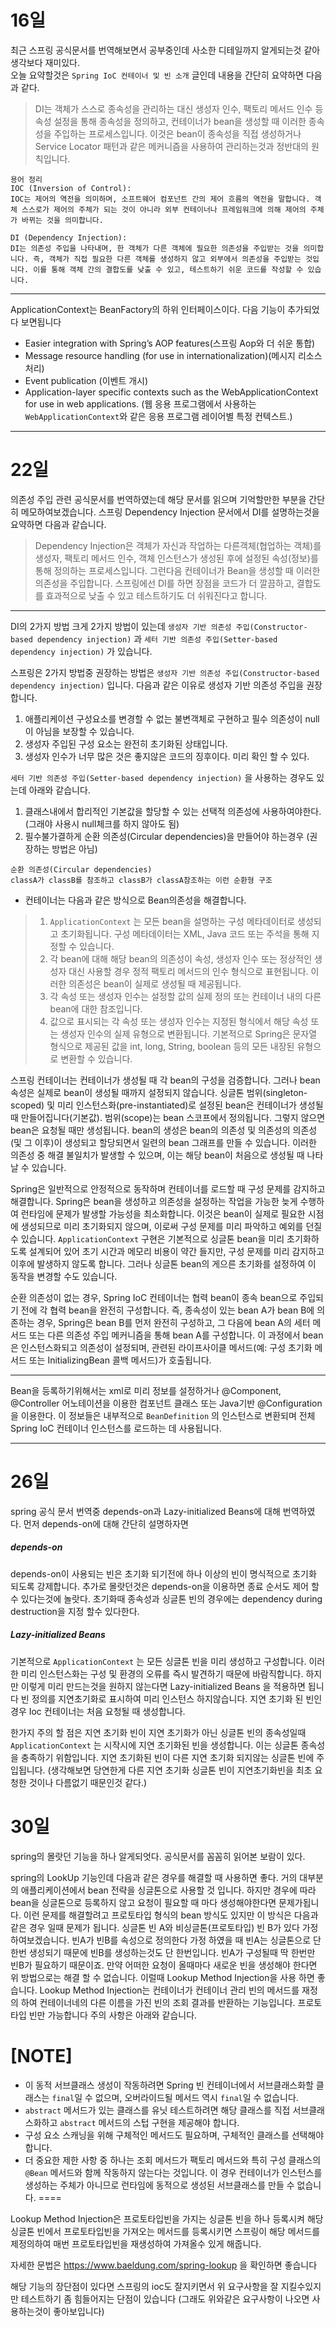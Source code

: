 16일
===

최근 스프링 공식문서를 번역해보면서 공부중인데 사소한 디테일까지 알게되는것 같아 생각보다 재미있다. \
오늘 요약할것은 `Spring IoC 컨테이너 및 빈 소개` 글인데 내용을 간단히 요약하면 다음과 같다.
> DI는 객체가 스스로 종속성을 관리하는 대신 생성자 인수, 팩토리 메서드 인수 등 속성 설정을 통해 종속성을 정의하고, 컨테이너가 bean을 생성할 때 이러한 종속성을 주입하는 프로세스입니다. 이것은 bean이 종속성을 직접 생성하거나 Service Locator 패턴과 같은 메커니즘을 사용하여 관리하는것과 정반대의 원칙입니다.

```
용어 정리
IOC (Inversion of Control):
IOC는 제어의 역전을 의미하며, 소프트웨어 컴포넌트 간의 제어 흐름의 역전을 말합니다. 객체 스스로가 제어의 주체가 되는 것이 아니라 외부 컨테이너나 프레임워크에 의해 제어의 주체가 바뀌는 것을 의미합니다. 

DI (Dependency Injection):
DI는 의존성 주입을 나타내며, 한 객체가 다른 객체에 필요한 의존성을 주입받는 것을 의미합니다. 즉, 객체가 직접 필요한 다른 객체를 생성하지 않고 외부에서 의존성을 주입받는 것입니다. 이를 통해 객체 간의 결합도를 낮출 수 있고, 테스트하기 쉬운 코드를 작성할 수 있습니다.
```

---
ApplicationContext는 BeanFactory의 하위 인터페이스이다. 다음 기능이 추가되었다 보면됩니다
  - Easier integration with Spring’s AOP features(스프링 Aop와 더 쉬운 통합)
  - Message resource handling (for use in internationalization)(메시지 리소스 처리)
  - Event publication (이벤트 개시)
  - Application-layer specific contexts such as the WebApplicationContext for use in web applications. (웹 응용 프로그램에서 사용하는 `WebApplicationContext`와 같은 응용 프로그램 레이어별 특정 컨텍스트.)

---

22일
===

의존성 주입 관련 공식문서를 번역하였는데 해당 문서를 읽으며 기억할만한 부분을 간단히 메모하여보겠습니다.
  스프링 Dependency Injection 문서에서 DI를 설명하는것을 요약하면 다음과 같습니다.
  > Dependency Injection은 객체가 자신과 작업하는 다른객체(협업하는 객체)를 생성자, 팩토리 메서드 인수, 객체 인스턴스가 생성된 후에 설정된 속성(정보)를 통해 정의하는 프로세스입니다. 그런다음 컨테이너가 Bean을 생성할 때 이러한 의존성을 주입합니다.
  스프링에선 DI를 하면 장점을 코드가 더 깔끔하고, 결합도를 효과적으로 낮출 수 있고 테스트하기도 더 쉬워진다고 합니다.

---

DI의 2가지 방법
크게 2가지 방법이 있는데 `생성자 기반 의존성 주입(Constructor-based dependency injection)` 과 `세터 기반 의존성 주입(Setter-based dependency injection)` 가 있습니다.

스프링은 2가지 방법중 권장하는 방법은 `생성자 기반 의존성 주입(Constructor-based dependency injection)` 입니다.
다음과 같은 이유로 생성자 기반 의존성 주입을 권장합니다.
1. 애플리케이션 구성요소를 변경할 수 없는 불변객체로 구현하고 필수 의존성이 null이 아님을 보장할 수 있습니다.
2. 생성자 주입된 구성 요소는 완전히 초기화된 상태입니다.
3. 생성자 인수가 너무 많은 것은 좋지않은 코드의 징후이다. 미리 확인 할 수 있다.

`세터 기반 의존성 주입(Setter-based dependency injection)` 을 사용하는 경우도 있는데 아래와 같습니다.
1. 클래스내에서 합리적인 기본값을 할당할 수 있는 선택적 의존성에 사용하여야한다. (그래야 사용시 null체크를 하지 않아도 됨)
2. 필수불가결하게 순환 의존성(Circular dependencies)을 만들어야 하는경우 (권장하는 방법은 아님)
```
순환 의존성(Circular dependencies)
classA가 classB를 참조하고 classB가 classA참조하는 이런 순환형 구조
```
- 컨테이너는 다음과 같은 방식으로 Bean의존성을 해결합니다.
> 1. `ApplicationContext` 는 모든 bean을 설명하는 구성 메타데이터로 생성되고 초기화됩니다. 구성 메타데이터는 XML, Java 코드 또는 주석을 통해 지정할 수 있습니다.
> 2. 각 bean에 대해 해당 bean의 의존성이 속성, 생성자 인수 또는 정상적인 생성자 대신 사용할 경우 정적 팩토리 메서드의 인수 형식으로 표현됩니다. 이러한 의존성은 bean이 실제로 생성될 때 제공됩니다.
> 3. 각 속성 또는 생성자 인수는 설정할 값의 실제 정의 또는 컨테이너 내의 다른 bean에 대한 참조입니다.
> 4. 값으로 표시되는 각 속성 또는 생성자 인수는 지정된 형식에서 해당 속성 또는 생성자 인수의 실제 유형으로 변환됩니다. 기본적으로 Spring은 문자열 형식으로 제공된 값을 int, long, String, boolean 등의 모든 내장된 유형으로 변환할 수 있습니다.

스프링 컨테이너는 컨테이너가 생성될 때 각 bean의 구성을 검증합니다.
그러나 bean 속성은 실제로 bean이 생성될 때까지 설정되지 않습니다.
싱글톤 범위(singleton-scoped) 및 미리 인스턴스화(pre-instantiated)로 설정된 bean은 컨테이너가 생성될 때 만들어집니다(기본값).
범위(scope)는 bean 스코프에서 정의됩니다. 그렇지 않으면 bean은 요청될 때만 생성됩니다.
bean의 생성은 bean의 의존성 및 의존성의 의존성(및 그 이후)이 생성되고 할당되면서 일련의 bean 그래프를 만들 수 있습니다. 이러한 의존성 중 해결 불일치가 발생할 수 있으며, 이는 해당 bean이 처음으로 생성될 때 나타날 수 있습니다.

Spring은 일반적으로 안정적으로 동작하며 컨테이너를 로드할 때 구성 문제를 감지하고 해결합니다. Spring은 bean을 생성하고 의존성을 설정하는 작업을 가능한 늦게 수행하여 런타임에 문제가 발생할 가능성을 최소화합니다. 이것은 bean이 실제로 필요한 시점에 생성되므로 미리 초기화되지 않으며, 이로써 구성 문제를 미리 파악하고 예외를 던질 수 있습니다. `ApplicationContext` 구현은 기본적으로 싱글톤 bean을 미리 초기화하도록 설계되어 있어 초기 시간과 메모리 비용이 약간 들지만, 구성 문제를 미리 감지하고 이후에 발생하지 않도록 합니다. 그러나 싱글톤 bean의 게으른 초기화를 설정하여 이 동작을 변경할 수도 있습니다.

순환 의존성이 없는 경우, Spring IoC 컨테이너는 협력 bean이 종속 bean으로 주입되기 전에 각 협력 bean을 완전히 구성합니다. 즉, 종속성이 있는 bean A가 bean B에 의존하는 경우, Spring은 bean B를 먼저 완전히 구성하고, 그 다음에 bean A의 세터 메서드 또는 다른 의존성 주입 메커니즘을 통해 bean A를 구성합니다. 이 과정에서 bean은 인스턴스화되고 의존성이 설정되며, 관련된 라이프사이클 메서드(예: 구성 초기화 메서드 또는 InitializingBean 콜백 메서드)가 호출됩니다.

---
Bean을 등록하기위해서는 xml로 미리 정보를 설정하거나 @Component, @Controller 어노테이션을 이용한 컴포넌트 클래스 또는 Java기반 @Configuration을 이용한다. 이 정보들은 내부적으로 `BeanDefinition` 의 인스턴스로 변환되며 전체 Spring IoC 컨테이너 인스턴스를 로드하는 데 사용됩니다.

---

26일
===
spring 공식 문서 번역중 depends-on과 Lazy-initialized Beans에 대해 번역하였다.
먼저 depends-on에 대해 간단히 설명하자면

##### depends-on
depends-on이 사용되는 빈은 초기화 되기전에 하나 이상의 빈이 명식적으로 초기화 되도록 강제합니다.
추가로 몰랏던것은 depends-on을 이용하면 종료 순서도 제어 할 수 있다는것에 놀랏다.
초기화때 종속성과 싱글톤 빈의 경우에는 dependency during destruction을 지정 할수 있다한다.

##### Lazy-initialized Beans
기본적으로 `ApplicationContext` 는 모든 싱글톤 빈을 미리 생성하고 구성합니다.
이러한 미리 인스턴스화는 구성 및 환경의 오류를 즉시 발견하기 때문에 바람직합니다.
하지만 이렇게 미리 만드는것을 원하지 않는다면 Lazy-initialized Beans 을 적용하면 됩니다
빈 정의를 지연초기화로 표시하여 미리 인스턴스 하지않습니다.
지연 초기화 된 빈인 경우 Ioc 컨테이너는 처음 요청될 때 생성합니다.

한가지 주의 할 점은 지연 초기화 빈이 지연 초기화가 아닌 싱글톤 빈의 종속성일때 `ApplicationContext` 는 시작시에 지연 초기화된 빈을 생성합니다.
이는 싱글톤 종속성을 충족하기 위함입니다. 지연 초기화된 빈이 다른 지연 초기화 되지않는 싱글톤 빈에 주입됩니다.
(생각해보면 당연한게 다른 지연 초기화 싱글톤 빈이 지연초기화빈을 최초 요청한 것이나 다름없기 때문인것 같다.)

30일
===
spring의 몰랏던 기능을 하나 알게되엇다.
공식문서를 꼼꼼히 읽어본 보람이 있다.

spring의 LookUp 기능인데 다음과 같은 경우를 해결할 때 사용하면 좋다.
거의 대부분의 애플리케이션에서 bean 전략을 싱글톤으로 사용할 것 입니다.
하지만 경우에 따라 bean을 싱글톤으로 등록하지 않고 요청이 필요할 때 마다 생성해야한다면 문제가됩니다.
이런 문제를 해결할려고 프로토타입 형식의 bean 방식도 있지만 이 방식은 다음과 같은 경우 일때 문제가 됩니다.
싱글톤 빈 A와 비싱글톤(프로토타입) 빈 B가 있다 가정하여보겠습니다.
빈A가 빈B를 속성으로 정의한다 가정 하였을 때 빈A는 싱글톤으로 단 한번 생성되기 때문에 빈B를 생성하는것도 단 한번입니다.
빈A가 구성될때 딱 한번만 빈B가 필요하기 때문이죠.
만약 어떠한 요청이 올때마다 새로운 빈을 생성해야 한다면 위 방법으로는 해결 할 수 없습니다.
이럴때 Lookup Method Injection을 사용 하면 좋습니다.
Lookup Method Injection는 컨테이너가 컨테이너 관리 빈의 메서드를 재정의 하여 컨테이너네의 다른 이름을 가진 빈의 조회 결과를 반환하는 기능입니다.
프로토타입 빈만 가능합니다
주의 사항은 아래와 같습니다.

[NOTE]
====
* 이 동적 서브클래스 생성이 작동하려면 Spring 빈 컨테이너에서 서브클래스화할 클래스는 `final`일 수 없으며, 오버라이드될 메서드 역시 `final`일 수 없습니다.
* `abstract` 메서드가 있는 클래스를 유닛 테스트하려면 해당 클래스를 직접 서브클래스화하고 `abstract` 메서드의 스텁 구현을 제공해야 합니다.
* 구성 요소 스캐닝을 위해 구체적인 메서드도 필요하며, 구체적인 클래스를 선택해야 합니다.
* 더 중요한 제한 사항 중 하나는 조회 메서드가 팩토리 메서드와 특히 구성 클래스의 `@Bean` 메서드와 함께 작동하지 않는다는 것입니다. 이 경우 컨테이너가 인스턴스를 생성하는 주체가 아니므로 런타임에 동적으로 생성된 서브클래스를 만들 수 없습니다.
====

Lookup Method Injection은 프로토타입빈을 가지는 싱글톤 빈을 하나 등록시켜 해당 싱글톤 빈에서 프로토타입빈을 가져오는 메서드를 등록시키면 스프링이 해당 메서드를 제정의하여 매번 프로토타입빈을 재생성하여 가져올수 있게 해줍니다.

자세한 문법은 https://www.baeldung.com/spring-lookup 을 확인하면 좋습니다

해당 기능의 장단점이 있다면 스프링의 ioc도 잘지키면서 위 요구사항을 잘 지킬수있지만 테스트하기 좀 힘들어지는 단점이 있습니다
(그래도 위와같은 요구사항이 나오면 사용하는것이 좋아보입니다)


